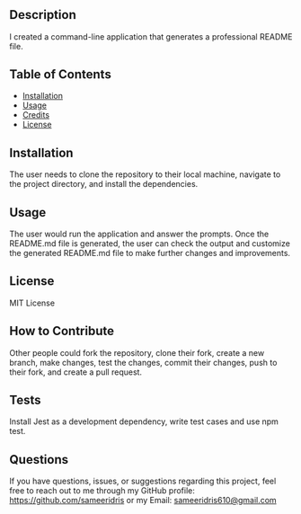 # <README generator>

## Description

I created a command-line application that generates a professional README file.

## Table of Contents 

- [Installation](#installation)
- [Usage](#usage)
- [Credits](#credits)
- [License](#license)

## Installation

The user needs to clone the repository to their local machine, navigate to the project directory, and install the dependencies.

## Usage

The user would run the application and answer the prompts. Once the README.md file is generated,  the user can check the output and customize the generated README.md file to make further changes and improvements.

## License

MIT License

## How to Contribute

Other people could fork the repository, clone their fork,  create a new branch,  make changes, test the changes, commit their changes, push to their fork, and create a pull request.

## Tests

Install Jest as a development dependency, write test cases and use npm test.

## Questions

If you have questions, issues, or suggestions regarding this project, feel free to reach out to me through my GitHub profile: https://github.com/sameeridris or my Email: sameeridris610@gmail.com
